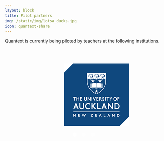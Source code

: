 ```yaml
---
layout: block
title: Pilot partners
img: /static/img/lotsa_ducks.jpg
icon: quantext-share
---
```

<style>

.gallery .control-operator:target ~ .controls .control-button {
  color: #ccc;
  color: rgba(255, 255, 255, 0.4);
}

.gallery .control-button:first-of-type,
.gallery .control-operator:nth-of-type(1):target ~ .controls .control-button:nth-of-type(1),
.gallery .control-operator:nth-of-type(2):target ~ .controls .control-button:nth-of-type(2),
.gallery .control-operator:nth-of-type(3):target ~ .controls .control-button:nth-of-type(3),
.gallery .control-operator:nth-of-type(4):target ~ .controls .control-button:nth-of-type(4),
.gallery .control-operator:nth-of-type(5):target ~ .controls .control-button:nth-of-type(5) {
  color: white;
  color: rgba(255, 255, 255, 0.8);
}

.gallery .item:first-of-type {
  position: static;
  pointer-events: auto;
  opacity: 1;
}

.gallery .item {
  position: absolute;
  top: 0;
  left: 0;
  width: 100%;
  height: 100%;
  pointer-events: none;
  opacity: 0;
  -webkit-transition: opacity .5s;
  -o-transition: opacity .5s;
  transition: opacity .5s;
}

.gallery .control-operator {
  display: none;
}

.gallery .control-operator:target ~ .item {
  pointer-events: none;
  opacity: 0;
  -webkit-animation: none;
  -o-animation: none;
  animation: none;
}

.gallery .control-operator:target ~ .controls .control-button {
  -webkit-animation: none;
  -o-animation: none;
  animation: none;
}

@-webkit-keyframes controlAnimation-2 {
  0% {
    color: #ccc;
    color: rgba(255, 255, 255, 0.4);
  }

  14.3%, 50% {
    color: white;
    color: rgba(255, 255, 255, 0.8);
  }

  64.3%, 100% {
    color: #ccc;
    color: rgba(255, 255, 255, 0.4);
  }
}

@-o-keyframes controlAnimation-2 {
  0% {
    color: #ccc;
    color: rgba(255, 255, 255, 0.4);
  }

  14.3%, 50% {
    color: white;
    color: rgba(255, 255, 255, 0.8);
  }

  64.3%, 100% {
    color: #ccc;
    color: rgba(255, 255, 255, 0.4);
  }
}

@keyframes controlAnimation-2 {
  0% {
    color: #ccc;
    color: rgba(255, 255, 255, 0.4);
  }

  14.3%, 50% {
    color: white;
    color: rgba(255, 255, 255, 0.8);
  }

  64.3%, 100% {
    color: #ccc;
    color: rgba(255, 255, 255, 0.4);
  }
}

@-webkit-keyframes galleryAnimation-2 {
  0% {
    opacity: 0;
  }

  14.3%, 50% {
    opacity: 1;
  }

  64.3%, 100% {
    opacity: 0;
  }
}

@-o-keyframes galleryAnimation-2 {
  0% {
    opacity: 0;
  }

  14.3%, 50% {
    opacity: 1;
  }

  64.3%, 100% {
    opacity: 0;
  }
}

@keyframes galleryAnimation-2 {
  0% {
    opacity: 0;
  }

  14.3%, 50% {
    opacity: 1;
  }

  64.3%, 100% {
    opacity: 0;
  }
}

.gallery .control-operator:nth-of-type(1):target ~ .item:nth-of-type(1) {
  pointer-events: auto;
  opacity: 1;
}

.gallery .control-operator:nth-of-type(2):target ~ .item:nth-of-type(2) {
  pointer-events: auto;
  opacity: 1;
}

.items-2.autoplay .control-button {
  -webkit-animation: controlAnimation-2 14s infinite;
  -o-animation: controlAnimation-2 14s infinite;
  animation: controlAnimation-2 14s infinite;
}

.items-2.autoplay .item {
  -webkit-animation: galleryAnimation-2 14s infinite;
  -o-animation: galleryAnimation-2 14s infinite;
  animation: galleryAnimation-2 14s infinite;
}

.items-2 .control-button:nth-of-type(1),
.items-2 .item:nth-of-type(1) {
  -webkit-animation-delay: -2s;
  -o-animation-delay: -2s;
  animation-delay: -2s;
}

.items-2 .control-button:nth-of-type(2),
.items-2 .item:nth-of-type(2) {
  -webkit-animation-delay: 5s;
  -o-animation-delay: 5s;
  animation-delay: 5s;
}

@-webkit-keyframes controlAnimation-3 {
  0% {
    color: #ccc;
    color: rgba(255, 255, 255, 0.4);
  }

  9.5%, 33.3% {
    color: white;
    color: rgba(255, 255, 255, 0.8);
  }

  42.9%, 100% {
    color: #ccc;
    color: rgba(255, 255, 255, 0.4);
  }
}

@-o-keyframes controlAnimation-3 {
  0% {
    color: #ccc;
    color: rgba(255, 255, 255, 0.4);
  }

  9.5%, 33.3% {
    color: white;
    color: rgba(255, 255, 255, 0.8);
  }

  42.9%, 100% {
    color: #ccc;
    color: rgba(255, 255, 255, 0.4);
  }
}

@keyframes controlAnimation-3 {
  0% {
    color: #ccc;
    color: rgba(255, 255, 255, 0.4);
  }

  9.5%, 33.3% {
    color: white;
    color: rgba(255, 255, 255, 0.8);
  }

  42.9%, 100% {
    color: #ccc;
    color: rgba(255, 255, 255, 0.4);
  }
}

@-webkit-keyframes galleryAnimation-3 {
  0% {
    opacity: 0;
  }

  9.5%, 33.3% {
    opacity: 1;
  }

  42.9%, 100% {
    opacity: 0;
  }
}

@-o-keyframes galleryAnimation-3 {
  0% {
    opacity: 0;
  }

  9.5%, 33.3% {
    opacity: 1;
  }

  42.9%, 100% {
    opacity: 0;
  }
}

@keyframes galleryAnimation-3 {
  0% {
    opacity: 0;
  }

  9.5%, 33.3% {
    opacity: 1;
  }

  42.9%, 100% {
    opacity: 0;
  }
}

.gallery .control-operator:nth-of-type(1):target ~ .item:nth-of-type(1) {
  pointer-events: auto;
  opacity: 1;
}

.gallery .control-operator:nth-of-type(2):target ~ .item:nth-of-type(2) {
  pointer-events: auto;
  opacity: 1;
}

.gallery .control-operator:nth-of-type(3):target ~ .item:nth-of-type(3) {
  pointer-events: auto;
  opacity: 1;
}

.items-3.autoplay .control-button {
  -webkit-animation: controlAnimation-3 21s infinite;
  -o-animation: controlAnimation-3 21s infinite;
  animation: controlAnimation-3 21s infinite;
}

.items-3.autoplay .item {
  -webkit-animation: galleryAnimation-3 21s infinite;
  -o-animation: galleryAnimation-3 21s infinite;
  animation: galleryAnimation-3 21s infinite;
}

.items-3 .control-button:nth-of-type(1),
.items-3 .item:nth-of-type(1) {
  -webkit-animation-delay: -2s;
  -o-animation-delay: -2s;
  animation-delay: -2s;
}

.items-3 .control-button:nth-of-type(2),
.items-3 .item:nth-of-type(2) {
  -webkit-animation-delay: 5s;
  -o-animation-delay: 5s;
  animation-delay: 5s;
}

.items-3 .control-button:nth-of-type(3),
.items-3 .item:nth-of-type(3) {
  -webkit-animation-delay: 12s;
  -o-animation-delay: 12s;
  animation-delay: 12s;
}

@-webkit-keyframes controlAnimation-4 {
  0% {
    color: #ccc;
    color: rgba(255, 255, 255, 0.4);
  }

  7.1%, 25% {
    color: white;
    color: rgba(255, 255, 255, 0.8);
  }

  32.1%, 100% {
    color: #ccc;
    color: rgba(255, 255, 255, 0.4);
  }
}

@-o-keyframes controlAnimation-4 {
  0% {
    color: #ccc;
    color: rgba(255, 255, 255, 0.4);
  }

  7.1%, 25% {
    color: white;
    color: rgba(255, 255, 255, 0.8);
  }

  32.1%, 100% {
    color: #ccc;
    color: rgba(255, 255, 255, 0.4);
  }
}

@keyframes controlAnimation-4 {
  0% {
    color: #ccc;
    color: rgba(255, 255, 255, 0.4);
  }

  7.1%, 25% {
    color: white;
    color: rgba(255, 255, 255, 0.8);
  }

  32.1%, 100% {
    color: #ccc;
    color: rgba(255, 255, 255, 0.4);
  }
}

@-webkit-keyframes galleryAnimation-4 {
  0% {
    opacity: 0;
  }

  7.1%, 25% {
    opacity: 1;
  }

  32.1%, 100% {
    opacity: 0;
  }
}

@-o-keyframes galleryAnimation-4 {
  0% {
    opacity: 0;
  }

  7.1%, 25% {
    opacity: 1;
  }

  32.1%, 100% {
    opacity: 0;
  }
}

@keyframes galleryAnimation-4 {
  0% {
    opacity: 0;
  }

  7.1%, 25% {
    opacity: 1;
  }

  32.1%, 100% {
    opacity: 0;
  }
}

.gallery .control-operator:nth-of-type(1):target ~ .item:nth-of-type(1) {
  pointer-events: auto;
  opacity: 1;
}

.gallery .control-operator:nth-of-type(2):target ~ .item:nth-of-type(2) {
  pointer-events: auto;
  opacity: 1;
}

.gallery .control-operator:nth-of-type(3):target ~ .item:nth-of-type(3) {
  pointer-events: auto;
  opacity: 1;
}

.gallery .control-operator:nth-of-type(4):target ~ .item:nth-of-type(4) {
  pointer-events: auto;
  opacity: 1;
}

.items-4.autoplay .control-button {
  -webkit-animation: controlAnimation-4 28s infinite;
  -o-animation: controlAnimation-4 28s infinite;
  animation: controlAnimation-4 28s infinite;
}

.items-4.autoplay .item {
  -webkit-animation: galleryAnimation-4 28s infinite;
  -o-animation: galleryAnimation-4 28s infinite;
  animation: galleryAnimation-4 28s infinite;
}

.items-4 .control-button:nth-of-type(1),
.items-4 .item:nth-of-type(1) {
  -webkit-animation-delay: -2s;
  -o-animation-delay: -2s;
  animation-delay: -2s;
}

.items-4 .control-button:nth-of-type(2),
.items-4 .item:nth-of-type(2) {
  -webkit-animation-delay: 5s;
  -o-animation-delay: 5s;
  animation-delay: 5s;
}

.items-4 .control-button:nth-of-type(3),
.items-4 .item:nth-of-type(3) {
  -webkit-animation-delay: 12s;
  -o-animation-delay: 12s;
  animation-delay: 12s;
}

.items-4 .control-button:nth-of-type(4),
.items-4 .item:nth-of-type(4) {
  -webkit-animation-delay: 19s;
  -o-animation-delay: 19s;
  animation-delay: 19s;
}

@-webkit-keyframes controlAnimation-5 {
  0% {
    color: #ccc;
    color: rgba(255, 255, 255, 0.4);
  }

  5.7%, 20% {
    color: white;
    color: rgba(255, 255, 255, 0.8);
  }

  25.7%, 100% {
    color: #ccc;
    color: rgba(255, 255, 255, 0.4);
  }
}

@-o-keyframes controlAnimation-5 {
  0% {
    color: #ccc;
    color: rgba(255, 255, 255, 0.4);
  }

  5.7%, 20% {
    color: white;
    color: rgba(255, 255, 255, 0.8);
  }

  25.7%, 100% {
    color: #ccc;
    color: rgba(255, 255, 255, 0.4);
  }
}

@keyframes controlAnimation-5 {
  0% {
    color: #ccc;
    color: rgba(255, 255, 255, 0.4);
  }

  5.7%, 20% {
    color: white;
    color: rgba(255, 255, 255, 0.8);
  }

  25.7%, 100% {
    color: #ccc;
    color: rgba(255, 255, 255, 0.4);
  }
}

@-webkit-keyframes galleryAnimation-5 {
  0% {
    opacity: 0;
  }

  5.7%, 20% {
    opacity: 1;
  }

  25.7%, 100% {
    opacity: 0;
  }
}

@-o-keyframes galleryAnimation-5 {
  0% {
    opacity: 0;
  }

  5.7%, 20% {
    opacity: 1;
  }

  25.7%, 100% {
    opacity: 0;
  }
}

@keyframes galleryAnimation-5 {
  0% {
    opacity: 0;
  }

  5.7%, 20% {
    opacity: 1;
  }

  25.7%, 100% {
    opacity: 0;
  }
}

.gallery .control-operator:nth-of-type(1):target ~ .item:nth-of-type(1) {
  pointer-events: auto;
  opacity: 1;
}

.gallery .control-operator:nth-of-type(2):target ~ .item:nth-of-type(2) {
  pointer-events: auto;
  opacity: 1;
}

.gallery .control-operator:nth-of-type(3):target ~ .item:nth-of-type(3) {
  pointer-events: auto;
  opacity: 1;
}

.gallery .control-operator:nth-of-type(4):target ~ .item:nth-of-type(4) {
  pointer-events: auto;
  opacity: 1;
}

.gallery .control-operator:nth-of-type(5):target ~ .item:nth-of-type(5) {
  pointer-events: auto;
  opacity: 1;
}

.items-5.autoplay .control-button {
  -webkit-animation: controlAnimation-5 35s infinite;
  -o-animation: controlAnimation-5 35s infinite;
  animation: controlAnimation-5 35s infinite;
}

.items-5.autoplay .item {
  -webkit-animation: galleryAnimation-5 35s infinite;
  -o-animation: galleryAnimation-5 35s infinite;
  animation: galleryAnimation-5 35s infinite;
}

.items-5 .control-button:nth-of-type(1),
.items-5 .item:nth-of-type(1) {
  -webkit-animation-delay: -2s;
  -o-animation-delay: -2s;
  animation-delay: -2s;
}

.items-5 .control-button:nth-of-type(2),
.items-5 .item:nth-of-type(2) {
  -webkit-animation-delay: 5s;
  -o-animation-delay: 5s;
  animation-delay: 5s;
}

.items-5 .control-button:nth-of-type(3),
.items-5 .item:nth-of-type(3) {
  -webkit-animation-delay: 12s;
  -o-animation-delay: 12s;
  animation-delay: 12s;
}

.items-5 .control-button:nth-of-type(4),
.items-5 .item:nth-of-type(4) {
  -webkit-animation-delay: 19s;
  -o-animation-delay: 19s;
  animation-delay: 19s;
}

.items-5 .control-button:nth-of-type(5),
.items-5 .item:nth-of-type(5) {
  -webkit-animation-delay: 26s;
  -o-animation-delay: 26s;
  animation-delay: 26s;
}

.gallery .control-button {
  color: #ccc;
  color: rgba(255, 255, 255, 0.4);
  margin-bottom: -50px;
  vertical-align: top;
}

.gallery .control-button:hover {
  color: white;
  color: rgba(255, 255, 255, 0.8);
}

/*
	Theme controls how everything looks in Gallery CSS.
*/

.gallery {
  position: relative;
}

.gallery .item {
  height: 300px;
  overflow: hidden;
  text-align: center;
  background: transparent;    
  display: flex;
  align-items: center;
  justify-content: center;
}

.gallery .controls {
  position: absolute;
  bottom: 0;
  width: 100%;
  text-align: center;
}

.gallery .control-button {
  display: inline-block;
  margin: 0 .02em;
  font-size: 3em;
  text-align: center;
  text-decoration: none;
  -webkit-transition: color .1s;
  -o-transition: color .1s;
  transition: color .1s;
}

</style>
Quantext is currently being piloted by teachers at the following institutions. <br/>
<div class="gallery autoplay items-3">
  <div id="item-1" class="control-operator"></div>
  <div id="item-2" class="control-operator"></div>
  <div id="item-3" class="control-operator"></div>

  <figure class="item">
    <img src="/static/img/auckland_logo.png" />
  </figure>

  <figure class="item">
    <img src="/static/img/OP_logo_small.jpg" />
  </figure>

  <figure class="item">
    <img src="/static/img/victoria.jpg" />
  </figure>

  <div class="controls">
    <a href="#item-1" class="control-button">•</a>
    <a href="#item-2" class="control-button">•</a>
    <a href="#item-3" class="control-button">•</a>
  </div>
</div>
